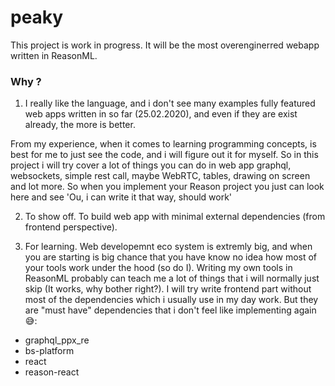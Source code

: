 # peaky

This project is work in progress.
It will be the most overenginerred webapp written in ReasonML.

### Why ?

1. I really like the language, and i don't see many examples fully featured web apps written in so far (25.02.2020), and even if they are exist already, the more is better.

From my experience, when it comes to learning programming concepts, is best for me to just see the code, and i will figure out it for myself. So in this project i will try cover a lot of things you can do in web app graphql, websockets, simple rest call, maybe WebRTC, tables, drawing on screen and lot more. So when you implement your Reason project you just can look here and see 'Ou, i can write it that way, should work'

2. To show off. To build web app with minimal external dependencies (from frontend perspective).

3. For learning. Web developemnt eco system is extremly big, and when you are starting is big chance that you have know no idea how most of your tools work under the hood (so do I). Writing my own tools in ReasonML probably can teach me a lot of things that i will normally just skip (It works, why bother right?). I will try write frontend part without most of the dependencies which i usually use in my day work.
   But they are "must have" dependencies that i don't feel like implementing again 😅:

- graphql_ppx_re
- bs-platform
- react
- reason-react

